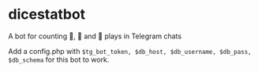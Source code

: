 # dicestatbot
A bot for counting 🎲, 🎯 and 🏀 plays in Telegram chats

Add a config.php with `$tg_bot_token, $db_host, $db_username, $db_pass, $db_schema` for this bot to work.
